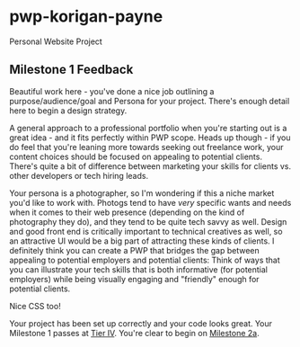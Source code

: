 # pwp-korigan-payne
Personal Website Project

## Milestone 1 Feedback
Beautiful work here - you've done a nice job outlining a purpose/audience/goal and Persona for your project. There's enough detail here to begin a design strategy.

A general approach to a professional portfolio when you're starting out is a great idea - and it fits perfectly within PWP scope. Heads up though - if you do feel that you're leaning more towards seeking out freelance work, your content choices should be focused on appealing to potential clients. There's quite a bit of difference between marketing your skills for clients vs. other developers or tech hiring leads.

Your persona is a photographer, so I'm wondering if this a niche market you'd like to work with. Photogs tend to have _very_ specific wants and needs when it comes to their web presence (depending on the kind of photography they do), and they tend to be quite tech savvy as well. Design and good front end is critically important to technical creatives as well, so an attractive UI would be a big part of attracting these kinds of clients. I definitely think you can create a PWP that bridges the gap between appealing to potential employers and potential clients: Think of ways that you can illustrate your tech skills that is both informative (for potential employers) while being visually engaging and "friendly" enough for potential clients.

Nice CSS too!

Your project has been set up correctly and your code looks great. Your Milestone 1 passes at [Tier IV](https://bootcamp-coders.cnm.edu/projects/personal/rubric/). You're clear to begin on [Milestone 2a](https://bootcamp-coders.cnm.edu/projects/personal/milestone-two/).
